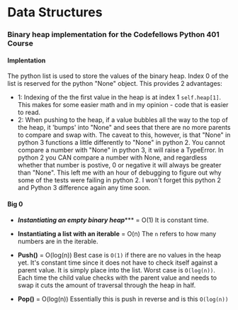 # Data Structures

### Binary heap implementation for the Codefellows Python 401 Course

#### Implentation
The python list is used to store the values of the binary heap. Index 0 of the list is reserved for the python "None" object. This provides 2 advantages:
- 1: Indexing of the the first value in the heap is at index 1 `self.heap[1]`. This makes for some easier math and in my opinion - code that is easier to read.
- 2: When pushing to the heap, if a value bubbles all the way to the top of the heap, it 'bumps' into "None" and sees that there are no more parents to compare and swap with. The caveat to this, however, is that "None" in python 3 functions a little differently to "None" in python 2. You cannot compare a number with "None" in python 3, it will raise a TypeError. In python 2 you CAN compare a number with None, and regardless whether that number is postive, 0 or negative it will always be greater than "None". This left me with an hour of debugging to figure out why some of the tests were failing in python 2. I won't forget this python 2 and Python 3 difference again any time soon.

#### Big 0

- ***__Instantiating an empty binary heap__****** = O(1)
  It is constant time.

- __Instantiating a list with an iterable__ = O(n)
  The `n` refers to how many numbers are in the iterable.

- __Push()__ = O(log(n))
  Best case is `O(1)` if there are no values in the heap yet. It's constant time
  since it does not have to check itself against a parent value. It is simply
  place into the list. Worst case is `O(log(n))`. Each time the child value
  checks with the parent value and needs to swap it cuts the amount of
  traversal through the heap in half.

- __Pop()__ = O(log(n))
  Essentially this is push in reverse and is this `O(log(n))`
